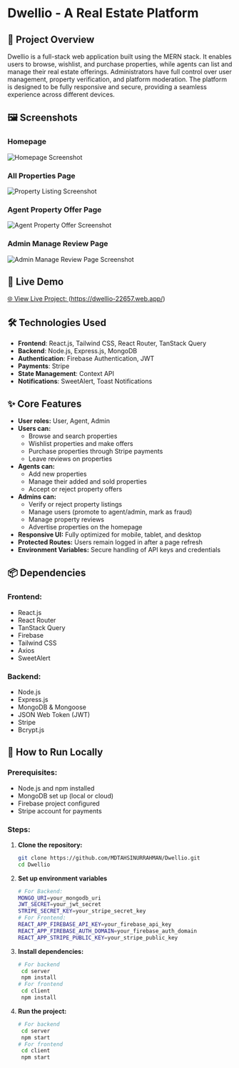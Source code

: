 # Dwellio - A Real Estate Platform

## 📌 Project Overview
Dwellio is a full-stack web application built using the MERN stack. It enables users to browse, wishlist, and purchase properties, while agents can list and manage their real estate offerings. Administrators have full control over user management, property verification, and platform moderation. The platform is designed to be fully responsive and secure, providing a seamless experience across different devices.

## 🖼 Screenshots
### Homepage
![Homepage Screenshot](https://i.ibb.co/RTGXmfb5/dwellio-home.png)

### All Properties Page
![Property Listing Screenshot](https://i.ibb.co/gbQh4ZVf/dwellio-properties.png)

### Agent Property Offer Page
![Agent Property Offer Screenshot](https://i.ibb.co/qMCzV4np/dwellio-property-Offer.png)

### Admin Manage Review Page
![Admin Manage Review Page Screenshot](https://i.ibb.co/cWmMZh1/dwellio-manage-Review.png)

## 🔗 Live Demo
[🌐 View Live Project: ](#) (https://dwellio-22657.web.app/)

## 🛠 Technologies Used
- **Frontend**: React.js, Tailwind CSS, React Router, TanStack Query
- **Backend**: Node.js, Express.js, MongoDB
- **Authentication**: Firebase Authentication, JWT
- **Payments**: Stripe
- **State Management**: Context API
- **Notifications**: SweetAlert, Toast Notifications

## ✨ Core Features
- **User roles:** User, Agent, Admin
- **Users can:**
  - Browse and search properties
  - Wishlist properties and make offers
  - Purchase properties through Stripe payments
  - Leave reviews on properties
- **Agents can:**
  - Add new properties
  - Manage their added and sold properties
  - Accept or reject property offers
- **Admins can:**
  - Verify or reject property listings
  - Manage users (promote to agent/admin, mark as fraud)
  - Manage property reviews
  - Advertise properties on the homepage
- **Responsive UI:** Fully optimized for mobile, tablet, and desktop
- **Protected Routes:** Users remain logged in after a page refresh
- **Environment Variables:** Secure handling of API keys and credentials

## 📦 Dependencies
### Frontend:
- React.js
- React Router
- TanStack Query
- Firebase
- Tailwind CSS
- Axios
- SweetAlert

### Backend:
- Node.js
- Express.js
- MongoDB & Mongoose
- JSON Web Token (JWT)
- Stripe
- Bcrypt.js

## 🚀 How to Run Locally
### Prerequisites:
- Node.js and npm installed
- MongoDB set up (local or cloud)
- Firebase project configured
- Stripe account for payments

### Steps:
1. **Clone the repository:**
   ```sh
   git clone https://github.com/MDTAHSINURRAHMAN/Dwellio.git
   cd Dwellio
2. **Set up environment variables**
   ```sh
   # For Backend:
   MONGO_URI=your_mongodb_uri
   JWT_SECRET=your_jwt_secret
   STRIPE_SECRET_KEY=your_stripe_secret_key
   # For Frontend:
   REACT_APP_FIREBASE_API_KEY=your_firebase_api_key
   REACT_APP_FIREBASE_AUTH_DOMAIN=your_firebase_auth_domain
   REACT_APP_STRIPE_PUBLIC_KEY=your_stripe_public_key
3. **Install dependencies:**
   ```sh
   # For backend
    cd server
    npm install
   # For frontend
    cd client
    npm install
1. **Run the project:**
   ```sh
   # For backend
    cd server
    npm start
   # For frontend
    cd client
    npm start
